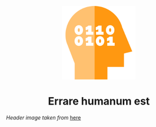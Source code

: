 <div align="center">
  <img width="200" height="200" src="./programmer-thought-svgrepo-com.svg">
  <h1>Errare humanum est</h1>
</div>

*Header image taken from* [here](https://svgrepo.com)
